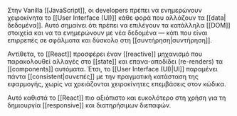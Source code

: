 Στην Vanilla [[JavaScript]], οι developers πρέπει να ενημερώνουν χειροκίνητα το [[User Interface (UI)]] κάθε φορά που αλλάζουν τα [[data| δεδομένα]]. Αυτό σημαίνει ότι πρέπει να επιλέγουν τα κατάλληλα [[DOM]] στοιχεία και να τα ενημερώνουν με νέα δεδομένα — κάτι που είναι επιρρεπές σε σφάλματα και δύσκολο στη [[συντήρηση|συντήρηση]].

Αντίθετα, το [[React]] προσφέρει έναν [[reactive]] μηχανισμό που παρακολουθεί αλλαγές στο [[state]] και επανα-αποδίδει (re-renders) τα [[components]] αυτόματα. Έτσι, το [[User Interface (UI)|UI]] παραμένει πάντα [[consistent|συνεπές]] με την πραγματική κατάσταση της εφαρμογής, χωρίς να χρειάζονται χειροκίνητες επεμβάσεις στον κώδικα.

Αυτό καθιστά το [[React]] πιο αξιόπιστο και ευκολότερο στη χρήση για τη δημιουργία [[responsive]] και διατηρήσιμων διεπαφών.